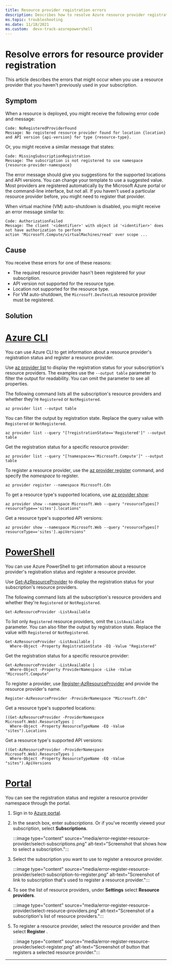 ```yaml
---
title: Resource provider registration errors
description: Describes how to resolve Azure resource provider registration errors for resources deployed with Azure Resource Manager.
ms.topic: troubleshooting
ms.date: 11/18/2021
ms.custom:  devx-track-azurepowershell
---
```


# Resolve errors for resource provider registration

This article describes the errors that might occur when you use a resource provider that you haven't previously used in your subscription.

## Symptom

When a resource is deployed, you might receive the following error code and message:

```Output
Code: NoRegisteredProviderFound
Message: No registered resource provider found for location {location}
and API version {api-version} for type {resource-type}.
```

Or, you might receive a similar message that states:

```Output
Code: MissingSubscriptionRegistration
Message: The subscription is not registered to use namespace {resource-provider-namespace}
```

The error message should give you suggestions for the supported locations and API versions. You can change your template to use a suggested value. Most providers are registered automatically by the Microsoft Azure portal or the command-line interface, but not all. If you haven't used a particular resource provider before, you might need to register that provider.

When virtual machine (VM) auto-shutdown is disabled, you might receive an error message similar to:

```Output
Code: AuthorizationFailed
Message: The client '<identifier>' with object id '<identifier>' does not have authorization to perform
action 'Microsoft.Compute/virtualMachines/read' over scope ...
```

## Cause

You receive these errors for one of these reasons:

- The required resource provider hasn't been registered for your subscription.
- API version not supported for the resource type.
- Location not supported for the resource type.
- For VM auto-shutdown, the `Microsoft.DevTestLab` resource provider must be registered.

## Solution

# [Azure CLI](#tab/azure-cli)

You can use Azure CLI to get information about a resource provider's registration status and
register a resource provider.

Use [az provider list](/cli/azure/provider#az_provider_list) to display the registration status for your subscription's resource providers. The examples use the `--output table` parameter to filter the output for readability. You can omit the parameter to see all properties.

The following command lists all the subscription's resource providers and whether they're `Registered` or `NotRegistered`.

```azurecli-interactive
az provider list --output table
```

You can filter the output by registration state. Replace the query value with `Registered` or `NotRegistered`.

```azurecli-interactive
az provider list --query "[?registrationState=='Registered']" --output table
```

Get the registration status for a specific resource provider:

```azurecli-interactive
az provider list --query "[?namespace=='Microsoft.Compute']" --output table
```

To register a resource provider, use the [az provider register](/cli/azure/provider#az_provider_register) command, and specify the _namespace_ to register.

```azurecli-interactive
az provider register --namespace Microsoft.Cdn
```

To get a resource type's supported locations, use [az provider show](/cli/azure/provider#az_provider_show):

```azurecli-interactive
az provider show --namespace Microsoft.Web --query "resourceTypes[?resourceType=='sites'].locations"
```

Get a resource type's supported API versions:

```azurecli-interactive
az provider show --namespace Microsoft.Web --query "resourceTypes[?resourceType=='sites'].apiVersions"
```

# [PowerShell](#tab/azure-powershell)

You can use Azure PowerShell to get information about a resource provider's registration status and
register a resource provider.

Use [Get-AzResourceProvider](/powershell/module/az.resources/get-azresourceprovider) to display the registration status for your subscription's resource providers.

The following command lists all the subscription's resource providers and whether they're `Registered` or `NotRegistered`.

```azurepowershell-interactive
Get-AzResourceProvider -ListAvailable
```

To list only `Registered` resource providers, omit the `ListAvailable` parameter. You can also filter the output by registration state. Replace the value with `Registered` or `NotRegistered`.

```azurepowershell-interactive
Get-AzResourceProvider -ListAvailable |
  Where-Object -Property RegistrationState -EQ -Value "Registered"
```

Get the registration status for a specific resource provider:

```azurepowershell-interactive
Get-AzResourceProvider -ListAvailable |
  Where-Object -Property ProviderNamespace -Like -Value "Microsoft.Compute"
```

To register a provider, use [Register-AzResourceProvider](/powershell/module/az.resources/register-azresourceprovider) and provide the resource provider's name.

```azurepowershell-interactive
Register-AzResourceProvider -ProviderNamespace "Microsoft.Cdn"
```

Get a resource type's supported locations:

```azurepowershell-interactive
((Get-AzResourceProvider -ProviderNamespace Microsoft.Web).ResourceTypes |
  Where-Object -Property ResourceTypeName -EQ -Value "sites").Locations
```

Get a resource type's supported API versions:

```azurepowershell-interactive
((Get-AzResourceProvider -ProviderNamespace Microsoft.Web).ResourceTypes |
  Where-Object -Property ResourceTypeName -EQ -Value "sites").ApiVersions
```

# [Portal](#tab/azure-portal)

You can see the registration status and register a resource provider namespace through the portal.

1. Sign in to [Azure portal](https://portal.azure.com/).

1. In the search box, enter _subscriptions_. Or if you've recently viewed your subscription, select **Subscriptions**.

    :::image type="content" source="media/error-register-resource-provider/select-subscriptions.png" alt-text="Screenshot that shows how to select a subscription.":::


1. Select the subscription you want to use to register a resource provider.

    :::image type="content" source="media/error-register-resource-provider/select-subscription-to-register.png" alt-text="Screenshot of link to subscription that's used to register a resource provider.":::

1. To see the list of resource providers, under **Settings** select **Resource providers**.

    :::image type="content" source="media/error-register-resource-provider/select-resource-providers.png" alt-text="Screenshot of a subscription's list of resource providers.":::

1. To register a resource provider, select the resource provider and then select **Register** .

    :::image type="content" source="media/error-register-resource-provider/select-register.png" alt-text="Screenshot of button that registers a selected resource provider.":::

---

